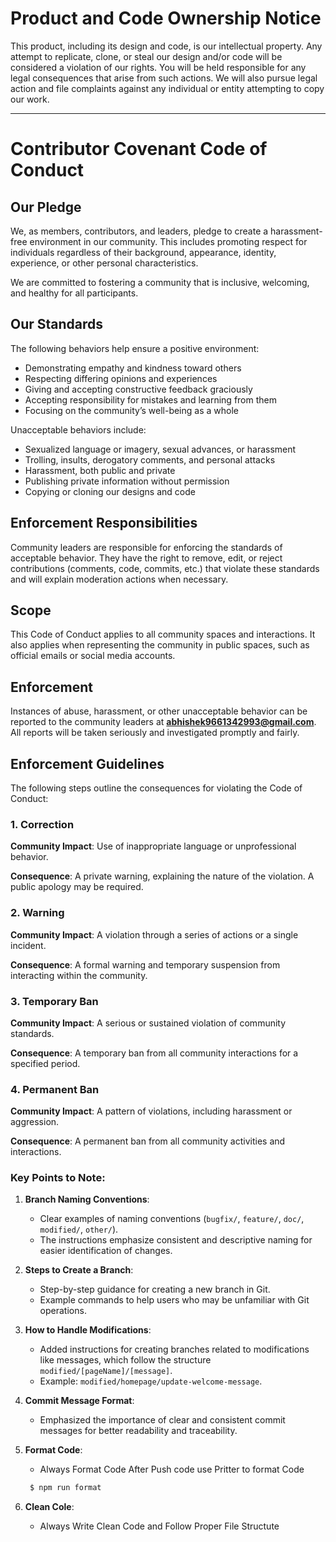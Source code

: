 # Product and Code Ownership Notice

This product, including its design and
code, is our intellectual property. Any
attempt to replicate, clone, or steal
our design and/or code will be
considered a violation of our rights.
You will be held responsible for any
legal consequences that arise from such
actions. We will also pursue legal
action and file complaints against any
individual or entity attempting to copy
our work.

---

# Contributor Covenant Code of Conduct

## Our Pledge

We, as members, contributors, and
leaders, pledge to create a
harassment-free environment in our
community. This includes promoting
respect for individuals regardless of
their background, appearance, identity,
experience, or other personal
characteristics.

We are committed to fostering a
community that is inclusive, welcoming,
and healthy for all participants.

## Our Standards

The following behaviors help ensure a
positive environment:

- Demonstrating empathy and kindness
  toward others
- Respecting differing opinions and
  experiences
- Giving and accepting constructive
  feedback graciously
- Accepting responsibility for mistakes
  and learning from them
- Focusing on the community’s well-being
  as a whole

Unacceptable behaviors include:

- Sexualized language or imagery, sexual
  advances, or harassment
- Trolling, insults, derogatory
  comments, and personal attacks
- Harassment, both public and private
- Publishing private information without
  permission
- Copying or cloning our designs and
  code

## Enforcement Responsibilities

Community leaders are responsible for
enforcing the standards of acceptable
behavior. They have the right to remove,
edit, or reject contributions (comments,
code, commits, etc.) that violate these
standards and will explain moderation
actions when necessary.

## Scope

This Code of Conduct applies to all
community spaces and interactions. It
also applies when representing the
community in public spaces, such as
official emails or social media
accounts.

## Enforcement

Instances of abuse, harassment, or other
unacceptable behavior can be reported to
the community leaders at
**abhishek9661342993@gmail.com**. All
reports will be taken seriously and
investigated promptly and fairly.

## Enforcement Guidelines

The following steps outline the
consequences for violating the Code of
Conduct:

### 1. Correction

**Community Impact**: Use of
inappropriate language or unprofessional
behavior.

**Consequence**: A private warning,
explaining the nature of the violation.
A public apology may be required.

### 2. Warning

**Community Impact**: A violation
through a series of actions or a single
incident.

**Consequence**: A formal warning and
temporary suspension from interacting
within the community.

### 3. Temporary Ban

**Community Impact**: A serious or
sustained violation of community
standards.

**Consequence**: A temporary ban from
all community interactions for a
specified period.

### 4. Permanent Ban

**Community Impact**: A pattern of
violations, including harassment or
aggression.

**Consequence**: A permanent ban from
all community activities and
interactions.

### Key Points to Note:

1. **Branch Naming Conventions**:
   - Clear examples of naming
     conventions (`bugfix/`, `feature/`,
     `doc/`, `modified/`, `other/`).
   - The instructions emphasize
     consistent and descriptive naming
     for easier identification of
     changes.
2. **Steps to Create a Branch**:
   - Step-by-step guidance for creating
     a new branch in Git.
   - Example commands to help users who
     may be unfamiliar with Git
     operations.
3. **How to Handle Modifications**:

   - Added instructions for creating
     branches related to modifications
     like messages, which follow the
     structure
     `modified/[pageName]/[message]`.
   - Example:
     `modified/homepage/update-welcome-message`.

4. **Commit Message Format**:

   - Emphasized the importance of clear
     and consistent commit messages for
     better readability and
     traceability.

5. **Format Code**:

   - Always Format Code After Push code
     use Pritter to format Code

   ```bash
    $ npm run format

   ```

6. **Clean Cole**:

   - Always Write Clean Code and Follow
     Proper File Structute

